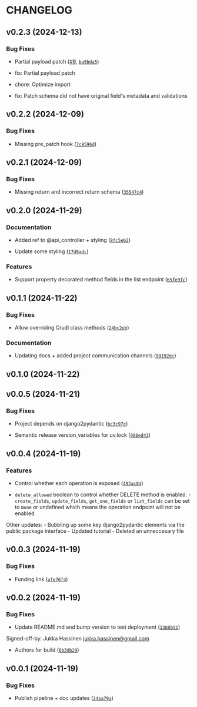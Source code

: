 # CHANGELOG


## v0.2.3 (2024-12-13)

### Bug Fixes

- Partial payload patch ([#9](https://github.com/NextGenContributions/django-ninja-crudl/pull/9),
  [`ba5bda5`](https://github.com/NextGenContributions/django-ninja-crudl/commit/ba5bda5be54e50ebe5eaa0ea482517e9d43db5c7))

* fix: Partial payload patch

* chore: Optimize import

* fix: Patch schema did not have original field's metadata and validations


## v0.2.2 (2024-12-09)

### Bug Fixes

- Missing pre_patch hook
  ([`7c9596d`](https://github.com/NextGenContributions/django-ninja-crudl/commit/7c9596d43beff13c2819483a5704a81229e82dde))


## v0.2.1 (2024-12-09)

### Bug Fixes

- Missing return and incorrect return schema
  ([`35547c4`](https://github.com/NextGenContributions/django-ninja-crudl/commit/35547c440d0515ff6ce3c96fffb8ffe4498e2784))


## v0.2.0 (2024-11-29)

### Documentation

- Added ref to @api_controller + styling
  ([`8fc5eb2`](https://github.com/NextGenContributions/django-ninja-crudl/commit/8fc5eb2f89f01a91b56601335455c229825adf22))

- Update some styling
  ([`17d0adc`](https://github.com/NextGenContributions/django-ninja-crudl/commit/17d0adcdb06a6c059ff453bd3674245c9abda1a1))

### Features

- Support property decorated method fields in the list endpoint
  ([`65fe9fc`](https://github.com/NextGenContributions/django-ninja-crudl/commit/65fe9fced4db786bf0effdf58907164b9ad9763f))


## v0.1.1 (2024-11-22)

### Bug Fixes

- Allow overriding Crudl class methods
  ([`24bc2eb`](https://github.com/NextGenContributions/django-ninja-crudl/commit/24bc2eb60d16ebf6a0b13af2fc590f75e2b606f0))

### Documentation

- Updating docs + added project communication channels
  ([`99192dc`](https://github.com/NextGenContributions/django-ninja-crudl/commit/99192dc48e0654ab8c042067de5f4312bdedb4d8))


## v0.1.0 (2024-11-22)


## v0.0.5 (2024-11-21)

### Bug Fixes

- Project depends on django2pydantic
  ([`bc3c97c`](https://github.com/NextGenContributions/django-ninja-crudl/commit/bc3c97cac187e931df15fc6e26d9164afc421ddb))

- Semantic release version_variables for uv.lock
  ([`988ed43`](https://github.com/NextGenContributions/django-ninja-crudl/commit/988ed432509a7bfa4477e11dfcdddd5534e3e29f))


## v0.0.4 (2024-11-19)

### Features

- Control whether each operation is exposed
  ([`493ac8d`](https://github.com/NextGenContributions/django-ninja-crudl/commit/493ac8d626c158ce9a7dc252be22a67328fb9abd))

- `delete_allowed` boolean to control whether DELETE method is enabled. - `create_fields`,
  `update_fields`, `get_one_fields` or `list_fields` can be set to `None` or undefined which means
  the operation endpoint will not be enabled

Other updates: - Bubbling up some key django2pydantic elements via the public package interface -
  Updated tutorial - Deleted an unneccesary file


## v0.0.3 (2024-11-19)

### Bug Fixes

- Funding link
  ([`afe76f4`](https://github.com/NextGenContributions/django-ninja-crudl/commit/afe76f4a0644c2620bf3729c0e852ba586667db1))


## v0.0.2 (2024-11-19)

### Bug Fixes

- Update README.md and bump version to test deployment
  ([`3388b91`](https://github.com/NextGenContributions/django-ninja-crudl/commit/3388b914b793f4db167bce90a9a63567edd121f3))

Signed-off-by: Jukka Hassinen <jukka.hassinen@gmail.com>

- Authors for build
  ([`6b39b29`](https://github.com/NextGenContributions/django-ninja-crudl/commit/6b39b2966e5ef1693a6a52e6a1de7c553610cbbd))


## v0.0.1 (2024-11-19)

### Bug Fixes

- Publish pipeline + doc updates
  ([`24aa79a`](https://github.com/NextGenContributions/django-ninja-crudl/commit/24aa79abe91c0ebb7353ca2539e0ab4cdbebee77))

